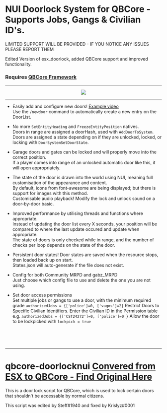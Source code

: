 # NUI Doorlock System for QBCore - Supports Jobs, Gangs & Civilian ID's. 
LIMITED SUPPORT WILL BE PROVIDED - IF YOU NOTICE ANY ISSUES PLEASE REPORT THEM

Edited Version of esx_doorlock, added QBCore support and improved functionality.

### Requires [QBCore Framework](https://github.com/qbcore-framework)


<hr>
<p align="center"><img src='https://user-images.githubusercontent.com/65407488/114383355-cbd26c00-9bd0-11eb-9079-8c341e6824b1.png'></img></p>
<hr>

* Easily add and configure new doors! <a href='https://streamable.com/e290wk'>Example video</a>  
Use the `/newdoor` command to automatically create a new entry on the DoorList.  

* No more `SetEntityHeading` and `FreezeEntityPosition` natives.  
 Doors in range are assigned a doorHash, used with `AddDoorToSystem`.  
 Doors are assigned a state depending on if they are unlocked, locked, or locking with `DoorSystemSetDoorState`.  

* Garage doors and gates can be locked and will properly move into the correct position.  
If a player comes into range of an unlocked automatic door like this, it will open appropriately.  

* The state of the door is drawn into the world using NUI, meaning full customisation of the appearance and content.  
By default, icons from font-awesome are being displayed; but there is support for images with this method.  
Customisable audio playback! Modify the lock and unlock sound on a door-by-door basic.  

* Improved performance by utilising threads and functions where appropriate.  
Instead of updating the door list every X seconds, your position will be compared to where the last update occured and update when appropriate.  
The state of doors is only checked while in range, and the number of checks per loop depends on the state of the door.  

* Persistent door states! Door states are saved when the resource stops, then loaded back up on start.  
States.json will auto-generate if the file does not exist.  

* Config for both Community MRPD and gabz_MRPD  
Just choose which config file to use and delete the one you are not using.

* Set door access permissions  
Set multiple jobs or gangs to use a door, with the minimum required grade `authorizedJobs = {['police']=0, ['vagos']=2}`
Restrict Doors to Specific Civilian Identifiers. Enter the Civilian ID in the Permission table e.g. `authorizedJobs = {['CST24272']=0, ['police']=0 }`
Allow the door to be lockpicked with `lockpick = true`  

<br><br><br>
<hr>

# qbcore-doorlocknui <a href='https://github.com/StuxxyOfficial/nui_doorlock'>Convered from ESX to QBCore - Find Original Here</a> 
This is a door lock script for QBCore, which is used to lock certain doors that shouldn't be accessable by normal citizens.

This script was edited by Steff#1940 and fixed by Krislyz#0001


